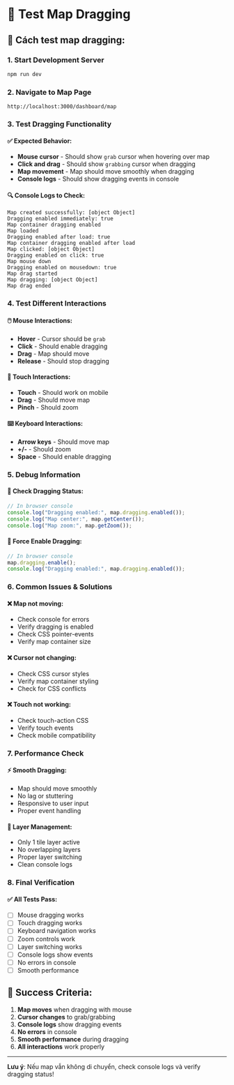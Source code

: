 # 🧪 Test Map Dragging

## 🚀 **Cách test map dragging:**

### 1. **Start Development Server**
```bash
npm run dev
```

### 2. **Navigate to Map Page**
```
http://localhost:3000/dashboard/map
```

### 3. **Test Dragging Functionality**

#### ✅ **Expected Behavior:**
- **Mouse cursor** - Should show `grab` cursor when hovering over map
- **Click and drag** - Should show `grabbing` cursor when dragging
- **Map movement** - Map should move smoothly when dragging
- **Console logs** - Should show dragging events in console

#### 🔍 **Console Logs to Check:**
```
Map created successfully: [object Object]
Dragging enabled immediately: true
Map container dragging enabled
Map loaded
Dragging enabled after load: true
Map container dragging enabled after load
Map clicked: [object Object]
Dragging enabled on click: true
Map mouse down
Dragging enabled on mousedown: true
Map drag started
Map dragging: [object Object]
Map drag ended
```

### 4. **Test Different Interactions**

#### 🖱️ **Mouse Interactions:**
- **Hover** - Cursor should be `grab`
- **Click** - Should enable dragging
- **Drag** - Map should move
- **Release** - Should stop dragging

#### 📱 **Touch Interactions:**
- **Touch** - Should work on mobile
- **Drag** - Should move map
- **Pinch** - Should zoom

#### ⌨️ **Keyboard Interactions:**
- **Arrow keys** - Should move map
- **+/-** - Should zoom
- **Space** - Should enable dragging

### 5. **Debug Information**

#### 🔧 **Check Dragging Status:**
```javascript
// In browser console
console.log("Dragging enabled:", map.dragging.enabled());
console.log("Map center:", map.getCenter());
console.log("Map zoom:", map.getZoom());
```

#### 🎯 **Force Enable Dragging:**
```javascript
// In browser console
map.dragging.enable();
console.log("Dragging enabled:", map.dragging.enabled());
```

### 6. **Common Issues & Solutions**

#### ❌ **Map not moving:**
- Check console for errors
- Verify dragging is enabled
- Check CSS pointer-events
- Verify map container size

#### ❌ **Cursor not changing:**
- Check CSS cursor styles
- Verify map container styling
- Check for CSS conflicts

#### ❌ **Touch not working:**
- Check touch-action CSS
- Verify touch events
- Check mobile compatibility

### 7. **Performance Check**

#### ⚡ **Smooth Dragging:**
- Map should move smoothly
- No lag or stuttering
- Responsive to user input
- Proper event handling

#### 🎯 **Layer Management:**
- Only 1 tile layer active
- No overlapping layers
- Proper layer switching
- Clean console logs

### 8. **Final Verification**

#### ✅ **All Tests Pass:**
- [ ] Mouse dragging works
- [ ] Touch dragging works
- [ ] Keyboard navigation works
- [ ] Zoom controls work
- [ ] Layer switching works
- [ ] Console logs show events
- [ ] No errors in console
- [ ] Smooth performance

## 🎯 **Success Criteria:**

1. **Map moves** when dragging with mouse
2. **Cursor changes** to grab/grabbing
3. **Console logs** show dragging events
4. **No errors** in console
5. **Smooth performance** during dragging
6. **All interactions** work properly

---

**Lưu ý**: Nếu map vẫn không di chuyển, check console logs và verify dragging status!
